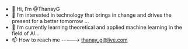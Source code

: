 - 👋 Hi, I’m @ThanayG
- 👀 I’m interested in technology that brings in change and drives the present for a better tomorrow  ...
- 🌱 I’m currently learning theoretical and applied machine learning in the field of AI...
- 📫 How to reach me -----> thanay_g@live.com

<!---
ThanayG/ThanayG is a ✨ special ✨ repository because its `README.md` (this file) appears on your GitHub profile.
You can click the Preview link to take a look at your changes.
--->
